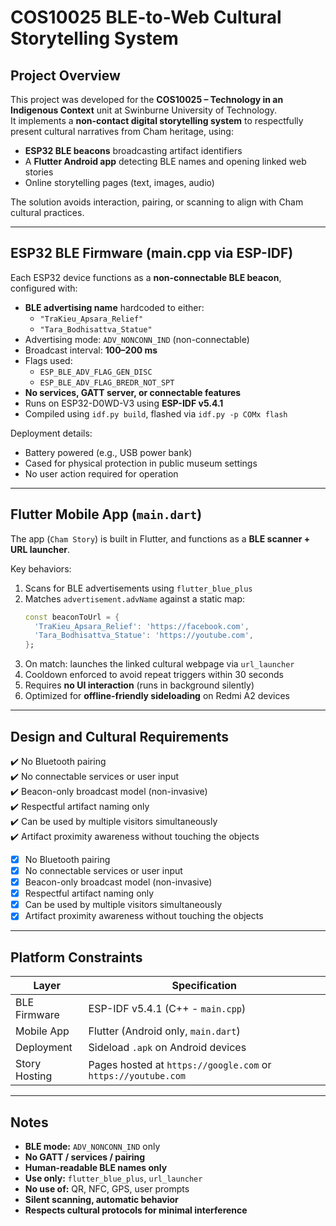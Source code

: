 # COS10025 BLE-to-Web Cultural Storytelling System

## Project Overview

This project was developed for the **COS10025 – Technology in an Indigenous Context** unit at Swinburne University of Technology.  
It implements a **non-contact digital storytelling system** to respectfully present cultural narratives from Cham heritage, using:

- **ESP32 BLE beacons** broadcasting artifact identifiers
- A **Flutter Android app** detecting BLE names and opening linked web stories
- Online storytelling pages (text, images, audio)

The solution avoids interaction, pairing, or scanning to align with Cham cultural practices.

---

## ESP32 BLE Firmware (main.cpp via ESP-IDF)

Each ESP32 device functions as a **non-connectable BLE beacon**, configured with:

- **BLE advertising name** hardcoded to either:
  - `"TraKieu_Apsara_Relief"`
  - `"Tara_Bodhisattva_Statue"`
- Advertising mode: `ADV_NONCONN_IND` (non-connectable)
- Broadcast interval: **100–200 ms**
- Flags used:
  - `ESP_BLE_ADV_FLAG_GEN_DISC`
  - `ESP_BLE_ADV_FLAG_BREDR_NOT_SPT`
- **No services, GATT server, or connectable features**
- Runs on ESP32-D0WD-V3 using **ESP-IDF v5.4.1**
- Compiled using `idf.py build`, flashed via `idf.py -p COMx flash`

Deployment details:

- Battery powered (e.g., USB power bank)
- Cased for physical protection in public museum settings
- No user action required for operation

---

## Flutter Mobile App (`main.dart`)

The app (`Cham Story`) is built in Flutter, and functions as a **BLE scanner + URL launcher**.

Key behaviors:

1. Scans for BLE advertisements using `flutter_blue_plus`
2. Matches `advertisement.advName` against a static map:
   ```dart
   const beaconToUrl = {
     'TraKieu_Apsara_Relief': 'https://facebook.com',
     'Tara_Bodhisattva_Statue': 'https://youtube.com',
   };
   ```
3. On match: launches the linked cultural webpage via `url_launcher`
4. Cooldown enforced to avoid repeat triggers within 30 seconds
5. Requires **no UI interaction** (runs in background silently)
6. Optimized for **offline-friendly sideloading** on Redmi A2 devices

---

## Design and Cultural Requirements

:heavy_check_mark: No Bluetooth pairing  
:heavy_check_mark: No connectable services or user input  
:heavy_check_mark: Beacon-only broadcast model (non-invasive)  
:heavy_check_mark: Respectful artifact naming only  
:heavy_check_mark: Can be used by multiple visitors simultaneously  
:heavy_check_mark: Artifact proximity awareness without touching the objects  

- [x] No Bluetooth pairing  
- [x] No connectable services or user input
- [x] Beacon-only broadcast model (non-invasive)  
- [x] Respectful artifact naming only  
- [x] Can be used by multiple visitors simultaneously  
- [x] Artifact proximity awareness without touching the objects  

---

## Platform Constraints

| Layer           | Specification                                                   |
|-----------------|-----------------------------------------------------------------|
| BLE Firmware    | ESP-IDF v5.4.1 (C++ - `main.cpp`)                               |
| Mobile App      | Flutter (Android only, `main.dart`)                             |
| Deployment      | Sideload `.apk` on Android devices                              |
| Story Hosting   | Pages hosted at `https://google.com` or `https://youtube.com`   |

---

## Notes

- **BLE mode:** `ADV_NONCONN_IND` only
- **No GATT / services / pairing**
- **Human-readable BLE names only**
- **Use only:** `flutter_blue_plus`, `url_launcher`
- **No use of:** QR, NFC, GPS, user prompts
- **Silent scanning, automatic behavior**
- **Respects cultural protocols for minimal interference**